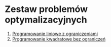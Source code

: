 # Zestaw problemów optymalizacyjnych

1. [Programowanie liniowe z ograniczeniami](https://nbviewer.jupyter.org/github/puchabar/hm_opt_article/blob/e515348ec55a7431b36e6139c75fbdc7f69358a8/jupyter_notebooks/1_programowanie_liniowe.ipynb)
2. [Programowanie kwadratowe bez ograniczeń](https://nbviewer.jupyter.org/github/puchabar/hm_opt_article/blob/b68e1abd46068df21d4298f2f982b9101ad8413f/jupyter_notebooks/2_programowanie_kwadratowe.ipynb)
